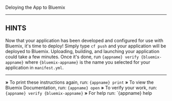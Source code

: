 Deloying the App to Bluemix

----------------------------------------------------------------------
## HINTS

Now that your application has been developed and configured for use with
Bluemix, it's time to deploy! Simply type `cf push` and your application will
be deployed to Bluemix. Uploading, building, and launching your application
could take a few minutes. Once it's done, run `{appname} verify
{bluemix-appname}` where `{bluemix-appname}` is the name you selected for your
application in `manifest.yml`.

----------------------------------------------------------------------

 __»__ To print these instructions again, run: `{appname} print`
 __»__ To view the Bluemix Documentation, run: `{appname} open`
 __»__ To verify your work, run: `{appname} verify {bluemix-appname}`
 __»__ For help run: `{appname} help

